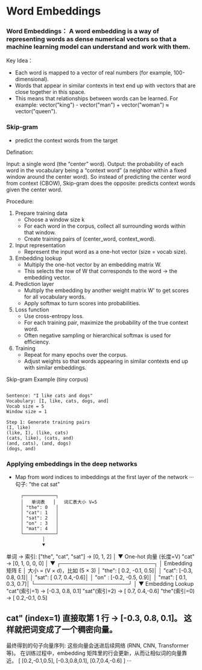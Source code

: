 # Word Embeddings

### Word Embeddings： A word embedding is a way of representing words as dense numerical vectors so that a machine learning model can understand and work with them.
Key Idea： 
- Each word is mapped to a vector of real numbers (for example, 100-dimensional).
- Words that appear in similar contexts in text end up with vectors that are close together in this space.
- This means that relationships between words can be learned. For example: vector("king") - vector("man") + vector("woman") ≈ vector("queen").


### Skip-gram
- predict the context words from the target

Defination:  

Input: a single word (the “center” word).
Output: the probability of each word in the vocabulary being a “context word” (a neighbor within a fixed window around the center word).
So instead of predicting the center word from context (CBOW), Skip-gram does the opposite: predicts context words given the center word.

Procedure:

1. Prepare training data
   - Choose a window size k
   - For each word in the corpus, collect all surrounding words within that window.
   - Create training pairs of (center_word, context_word).
2. Input representation
   - Represent the input word as a one-hot vector (size = vocab size).
3. Embedding lookup
   - Multiply the one-hot vector by an embedding matrix W.
   - This selects the row of W that corresponds to the word → the embedding vector.
4. Prediction layer
   - Multiply the embedding by another weight matrix W' to get scores for all vocabulary words.
   - Apply softmax to turn scores into probabilities.
5. Loss function
   - Use cross-entropy loss.
   - For each training pair, maximize the probability of the true context word.
   - Often negative sampling or hierarchical softmax is used for efficiency.
6. Training
   - Repeat for many epochs over the corpus.
   - Adjust weights so that words appearing in similar contexts end up with similar embeddings.
     
Skip-gram Example (tiny corpus)
```

Sentence: "I like cats and dogs"
Vocabulary: [I, like, cats, dogs, and]
Vocab size = 5
Window size = 1

Step 1: Generate training pairs
(I, like)
(like, I), (like, cats)
(cats, like), (cats, and)
(and, cats), (and, dogs)
(dogs, and)
```






### Applying embeddings in the deep networks
- Map from word indices to imbeddings at the first layer of the network
  ···
  句子: "the cat sat"

        ┌────────────┐
        │   单词表   │   词汇表大小 V=5
        │ "the": 0   │
        │ "cat": 1   │
        │ "sat": 2   │
        │ "on" : 3   │
        │ "mat": 4   │
        └────────────┘
                │
                ▼
单词 → 索引: ["the", "cat", "sat"] → [0, 1, 2]
                │
                ▼
     One-hot 向量 (长度=V)
     "cat" → [0, 1, 0, 0, 0]
                │
                ▼
 ┌─────────────────────────┐
 │    Embedding 矩阵 E     │   大小 = (V × d)，比如 (5 × 3)
 │ "the": [ 0.2, -0.1, 0.5]│
 │ "cat": [-0.3,  0.8, 0.1]│
 │ "sat": [ 0.7,  0.4,-0.6]│
 │ "on" : [-0.2, -0.5, 0.9]│
 │ "mat": [ 0.1,  0.3, 0.7]│
 └─────────────────────────┘
                │
                ▼
Embedding Lookup
"cat"(索引=1) → [-0.3, 0.8, 0.1]
"sat"(索引=2) → [ 0.7, 0.4,-0.6]
"the"(索引=0) → [ 0.2,-0.1, 0.5]

cat" (index=1) 直接取第 1 行 → [-0.3, 0.8, 0.1]。
这样就把词变成了一个稠密向量。
---

最终得到的句子向量序列:
这些向量会送进后续网络 (RNN, CNN, Transformer 等)。
在训练过程中，embedding 矩阵里的行会更新，从而让相似词的向量靠近。
[ [0.2,-0.1,0.5], [-0.3,0.8,0.1], [0.7,0.4,-0.6] ]
···
  
